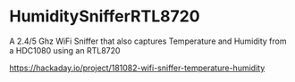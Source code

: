# HumiditySnifferRTL8720
A 2.4/5 Ghz WiFi Sniffer that also captures Temperature and Humidity from a HDC1080 using an RTL8720

https://hackaday.io/project/181082-wifi-sniffer-temperature-humidity
